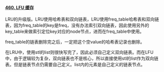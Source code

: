 #### [460. LFU 缓存](https://leetcode.cn/problems/lfu-cache/)

LRU的升级版。LRU使用哈希表和双向链表，LRU使用freq_table哈希表和双向链表，因为freq_table的key是freq，没有办法索引双向链表，因此使用另外的key_table来做索引定位key对应的node节点，进而在freq_table中使用。

freq_table的链表删除完之后，一定把这个空value的哈希表记录也删除。

在LRU中，使用stl的list则很快写完了，因此必须自己定义双向链表。而在LFU中，由于逻辑较为复杂，双向链表也不是核心，所以直接使用stl的list作为双向链表。但是链表节点仍需要自己定义。list内的元素是自己定义的链表节点。
